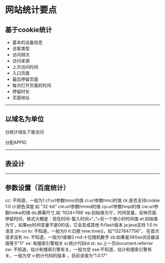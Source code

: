 # 网站统计要点

## 基于cookie统计

* 基本的设备信息
* 访客类型
* 访问频次
* 访问来源
* 上次访问时间
* 入口页面
* 最后停留页面
* 每次打开页面的时间
* 停留时长
* 页面地址

---
## 以域名为单位

分统计域名下属访问

分配APPID

---
## 表设计

---
## 参数设置（百度统计）
cc: 不知道，一般为1
cf:url参数hmsr的值
ci:url参数hmci的值
ck:是否支持cookie 1:0
cl:颜色深度 如 “32-bit”
cm:url参数hmmd的值
cp:url参数hmpl的值
cw:url参数hmkw的值
ds:屏幕尺寸,如 ’1024×768′
ep:初始值为’0′，时间变量，反映页面停留时间，格式大概是：现在时间-载入时间+“，”+另一个很小的时间值
et:初始值为’0′，如果ep时间变量不是0的话，它会变成其他
fl:flash版本
ja:java支持 1:0
ln:语言 zh-cn
lo: 不知道，一般为0
lt:日期 time.time()，如“1327847756”， 在首次请求没有
nv: 不知道，一般为1或者0
rnd:十位随机数字
sb:如果是360se浏览器该值等于‘17’
se: 和搜索引擎相关
si:统计代码id
st:
su:上一页document.referrer
sw: 不知道，估计和搜索引擎有关，一般为空
sse:不知道，估计和搜索引擎有关，一般为空
v:统计代码的版本 ，目前该值为“1.0.17”
